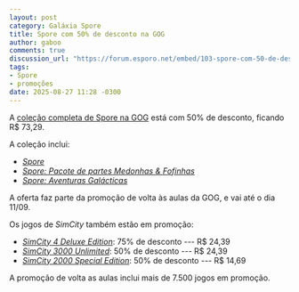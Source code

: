 ```yaml
---
layout: post
category: Galáxia Spore
title: Spore com 50% de desconto na GOG
author: gaboo
comments: true
discussion_url: "https://forum.esporo.net/embed/103-spore-com-50-de-desconto-na-gog-"
tags:
- Spore
- promoções
date: 2025-08-27 11:28 -0300
---
```

A [coleção completa de Spore na GOG](https://www.gog.com/game/spore_collection) está com 50% de desconto, ficando R$ 73,29.

A coleção inclui:

- [_Spore_](https://guia.esporo.net/wiki/Spore)
- [_Spore: Pacote de partes Medonhas & Fofinhas_](https://guia.esporo.net/wiki/Spore:_Pacote_de_partes_Medonhas_&_Fofinhas)
- [_Spore: Aventuras Galácticas_](https://guia.esporo.net/wiki/Spore:_Aventuras_Galácticas)

A oferta faz parte da promoção de volta às aulas da GOG, e vai até o dia 11/09.

Os jogos de _SimCity_ também estão em promoção:

- [_SimCity 4 Deluxe Edition_](https://www.gog.com/game/simcity_4_deluxe_edition): 75% de desconto --- R$ 24,39
- [_SimCity 3000 Unlimited_](https://www.gog.com/game/simcity_3000): 50% de desconto --- R$ 24,39
- [_SimCity 2000 Special Edition_](https://www.gog.com/game/simcity_2000_special_edition): 50% de desconto --- R$ 14,69

A promoção de volta as aulas inclui mais de 7.500 jogos em promoção.
